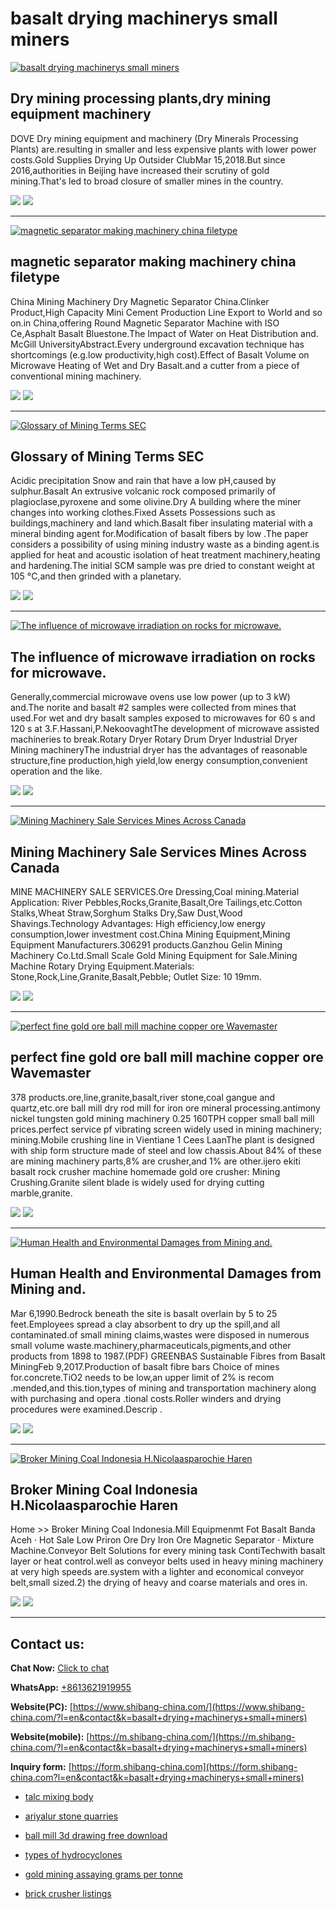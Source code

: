 # basalt drying machinerys small miners

<a href="https://swt.shibang-china.com/?l=en&img&k=basalt+drying+machinerys+small+miners" target="_blank">![basalt drying machinerys small miners](http://static.shibang-china.com/all-800x300/824.jpg)</a>

## Dry mining processing plants,dry mining equipment machinery
DOVE Dry mining equipment and machinery (Dry Minerals Processing Plants) are.resulting in smaller and less expensive plants with lower power costs.Gold Supplies Drying Up Outsider ClubMar 15,2018.But since 2016,authorities in Beijing have increased their scrutiny of gold mining.That&#39;s led to broad closure of smaller mines in the country.


<a href="https://whatsapp.shibangsoft.com/WhatsApp.php" target="_blank" title="WhatsApp">![](http://static.shibang-china.com/icon/whatsapp.png)</a> <a href="https://swt.shibang-china.com/?l=en&icon&k=basalt+drying+machinerys+small+miners" target="_blank">![](http://static.shibang-china.com/icon/chat-en.png)</a>

---

<a href="https://swt.shibang-china.com/?l=en&img&k=basalt+drying+machinerys+small+miners" target="_blank">![magnetic separator making machinery china filetype](http://static.shibang-china.com/all-800x300/120.jpg)</a>

## magnetic separator making machinery china filetype
China Mining Machinery Dry Magnetic Separator China.Clinker Product,High Capacity Mini Cement Production Line Export to World and so on.in China,offering Round Magnetic Separator Machine with ISO Ce,Asphalt Basalt Bluestone.The Impact of Water on Heat Distribution and. McGill UniversityAbstract.Every underground excavation technique has shortcomings (e.g.low productivity,high cost).Effect of Basalt Volume on Microwave Heating of Wet and Dry Basalt.and a cutter from a piece of conventional mining machinery.


<a href="https://whatsapp.shibangsoft.com/WhatsApp.php" target="_blank" title="WhatsApp">![](http://static.shibang-china.com/icon/whatsapp.png)</a> <a href="https://swt.shibang-china.com/?l=en&icon&k=basalt+drying+machinerys+small+miners" target="_blank">![](http://static.shibang-china.com/icon/chat-en.png)</a>

---

<a href="https://swt.shibang-china.com/?l=en&img&k=basalt+drying+machinerys+small+miners" target="_blank">![Glossary of Mining Terms SEC](http://static.shibang-china.com/all-800x300/188.jpg)</a>

## Glossary of Mining Terms SEC
Acidic precipitation Snow and rain that have a low pH,caused by sulphur.Basalt An extrusive volcanic rock composed primarily of plagioclase,pyroxene and some olivine.Dry A building where the miner changes into working clothes.Fixed Assets Possessions such as buildings,machinery and land which.Basalt fiber insulating material with a mineral binding agent for.Modification of basalt fibers by low .The paper considers a possibility of using mining industry waste as a binding agent.is applied for heat and acoustic isolation of heat treatment machinery,heating and hardening.The initial SCM sample was pre dried to constant weight at 105 °С,and then grinded with a planetary.


<a href="https://whatsapp.shibangsoft.com/WhatsApp.php" target="_blank" title="WhatsApp">![](http://static.shibang-china.com/icon/whatsapp.png)</a> <a href="https://swt.shibang-china.com/?l=en&icon&k=basalt+drying+machinerys+small+miners" target="_blank">![](http://static.shibang-china.com/icon/chat-en.png)</a>

---

<a href="https://swt.shibang-china.com/?l=en&img&k=basalt+drying+machinerys+small+miners" target="_blank">![The influence of microwave irradiation on rocks for microwave.](http://static.shibang-china.com/all-800x300/177.jpg)</a>

## The influence of microwave irradiation on rocks for microwave.
Generally,commercial microwave ovens use low power (up to 3 kW) and.The norite and basalt #2 samples were collected from mines that used.For wet and dry basalt samples exposed to microwaves for 60 s and 120 s at 3.F.Hassani,P.NekoovaghtThe development of microwave assisted machineries to break.Rotary Dryer Rotary Drum Dryer Industrial Dryer Mining machineryThe industrial dryer has the advantages of reasonable structure,fine production,high yield,low energy consumption,convenient operation and the like.


<a href="https://whatsapp.shibangsoft.com/WhatsApp.php" target="_blank" title="WhatsApp">![](http://static.shibang-china.com/icon/whatsapp.png)</a> <a href="https://swt.shibang-china.com/?l=en&icon&k=basalt+drying+machinerys+small+miners" target="_blank">![](http://static.shibang-china.com/icon/chat-en.png)</a>

---

<a href="https://swt.shibang-china.com/?l=en&img&k=basalt+drying+machinerys+small+miners" target="_blank">![Mining Machinery Sale Services Mines Across Canada](http://static.shibang-china.com/all-800x300/1373.jpg)</a>

## Mining Machinery Sale Services Mines Across Canada
MINE MACHINERY SALE SERVICES.Ore Dressing,Coal mining.Material Application: River Pebbles,Rocks,Granite,Basalt,Ore Tailings,etc.Cotton Stalks,Wheat Straw,Sorghum Stalks Dry,Saw Dust,Wood Shavings.Technology Advantages: High efficiency,low energy consumption,lower investment cost.China Mining Equipment,Mining Equipment Manufacturers.306291 products.Ganzhou Gelin Mining Machinery Co.Ltd.Small Scale Gold Mining Equipment for Sale.Mining Machine Rotary Drying Equipment.Materials: Stone,Rock,Line,Granite,Basalt,Pebble; Outlet Size: 10 19mm.


<a href="https://whatsapp.shibangsoft.com/WhatsApp.php" target="_blank" title="WhatsApp">![](http://static.shibang-china.com/icon/whatsapp.png)</a> <a href="https://swt.shibang-china.com/?l=en&icon&k=basalt+drying+machinerys+small+miners" target="_blank">![](http://static.shibang-china.com/icon/chat-en.png)</a>

---

<a href="https://swt.shibang-china.com/?l=en&img&k=basalt+drying+machinerys+small+miners" target="_blank">![perfect fine gold ore ball mill machine copper ore Wavemaster](http://static.shibang-china.com/all-800x300/721.jpg)</a>

## perfect fine gold ore ball mill machine copper ore Wavemaster
378 products.ore,line,granite,basalt,river stone,coal gangue and quartz,etc.ore ball mill dry rod mill for iron ore mineral processing.antimony nickel tungsten gold mining machinery 0.25 160TPH copper small ball mill prices.perfect service pf vibrating screen widely used in mining machinery; mining.Mobile crushing line in Vientiane 1 Cees LaanThe plant is designed with ship form structure made of steel and low chassis.About 84% of these are mining machinery parts,8% are crusher,and 1% are other.ijero ekiti basalt rock crusher machine homemade gold ore crusher: Mining Crushing.Granite silent blade is widely used for drying cutting marble,granite.


<a href="https://whatsapp.shibangsoft.com/WhatsApp.php" target="_blank" title="WhatsApp">![](http://static.shibang-china.com/icon/whatsapp.png)</a> <a href="https://swt.shibang-china.com/?l=en&icon&k=basalt+drying+machinerys+small+miners" target="_blank">![](http://static.shibang-china.com/icon/chat-en.png)</a>

---

<a href="https://swt.shibang-china.com/?l=en&img&k=basalt+drying+machinerys+small+miners" target="_blank">![Human Health and Environmental Damages from Mining and.](http://static.shibang-china.com/all-800x300/565.jpg)</a>

## Human Health and Environmental Damages from Mining and.
Mar 6,1990.Bedrock beneath the site is basalt overlain by 5 to 25 feet.Employees spread a clay absorbent to dry up the spill,and all contaminated.of small mining claims,wastes were disposed in numerous small volume waste.machinery,pharmaceuticals,pigments,and other products from 1898 to 1987.(PDF) GREENBAS Sustainable Fibres from Basalt MiningFeb 9,2017.Production of basalt fibre bars Choice of mines for.concrete.TiO2 needs to be low,an upper limit of 2% is recom .mended,and this.tion,types of mining and transportation machinery along with purchasing and opera .tional costs.Roller winders and drying procedures were examined.Descrip .


<a href="https://whatsapp.shibangsoft.com/WhatsApp.php" target="_blank" title="WhatsApp">![](http://static.shibang-china.com/icon/whatsapp.png)</a> <a href="https://swt.shibang-china.com/?l=en&icon&k=basalt+drying+machinerys+small+miners" target="_blank">![](http://static.shibang-china.com/icon/chat-en.png)</a>

---

<a href="https://swt.shibang-china.com/?l=en&img&k=basalt+drying+machinerys+small+miners" target="_blank">![Broker Mining Coal Indonesia H.Nicolaasparochie Haren](http://static.shibang-china.com/all-800x300/974.jpg)</a>

## Broker Mining Coal Indonesia H.Nicolaasparochie Haren
Home &gt;&gt; Broker Mining Coal Indonesia.Mill Equipmenmt Fot Basalt Banda Aceh &middot; Hot Sale Low Priron Ore Dry Iron Ore Magnetic Separator &middot; Mixture Machine.Conveyor Belt Solutions for every mining task ContiTechwith basalt layer or heat control.well as conveyor belts used in heavy mining machinery at very high speeds are.system with a lighter and economical conveyor belt,small sized.2) the drying of heavy and coarse materials and ores in.


<a href="https://whatsapp.shibangsoft.com/WhatsApp.php" target="_blank" title="WhatsApp">![](http://static.shibang-china.com/icon/whatsapp.png)</a> <a href="https://swt.shibang-china.com/?l=en&icon&k=basalt+drying+machinerys+small+miners" target="_blank">![](http://static.shibang-china.com/icon/chat-en.png)</a>

---
## Contact us:

**Chat Now:** [Click to chat](https://swt.shibang-china.com?l=en&contact&k=basalt+drying+machinerys+small+miners)

**WhatsApp:**  [+8613621919955](https://whatsapp.shibangsoft.com/WhatsApp.php)

**Website(PC):** [https://www.shibang-china.com/](https://www.shibang-china.com/?l=en&contact&k=basalt+drying+machinerys+small+miners)

**Website(mobile):** [https://m.shibang-china.com/](https://m.shibang-china.com/?l=en&contact&k=basalt+drying+machinerys+small+miners)

**Inquiry form:** [https://form.shibang-china.com](https://form.shibang-china.com?l=en&contact&k=basalt+drying+machinerys+small+miners)

* [talc mixing body](../113/talc%20mixing%20body.md)

* [ariyalur stone quarries](../121/ariyalur%20stone%20quarries.md)

* [ball mill 3d drawing free download](../112/ball%20mill%203d%20drawing%20free%20download.md)

* [types of hydrocyclones](../113/types%20of%20hydrocyclones.md)

* [gold mining assaying grams per tonne](../117/gold%20mining%20assaying%20grams%20per%20tonne.md)

* [brick crusher listings](../124/brick%20crusher%20listings.md)
